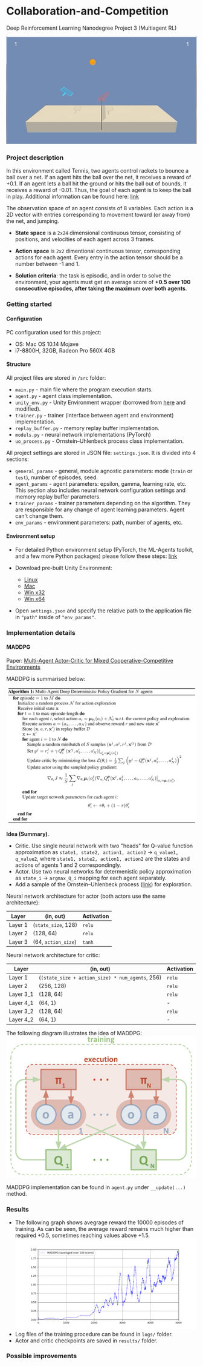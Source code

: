 # Collaboration-and-Competition

Deep Reinforcement Learning Nanodegree Project 3 (Multiagent RL)

![Tennis](results/tennis.gif)

### Project description

In this environment called Tennis, two agents control rackets to bounce a ball over a net. If an agent hits the ball over the net, it receives a reward of +0.1. If an agent lets a ball hit the ground or hits the ball out of bounds, it receives a reward of -0.01. Thus, the goal of each agent is to keep the ball in play. Additional information can be found here: [link]()

The observation space of an agent consists of 8 variables. Each action is a 2D vector with entries corresponding to movement toward (or away from) the net, and jumping.

- **State space** is a `2x24` dimensional continuous tensor, consisting of positions, and velocities of each agent across 3 frames.

- **Action space** is `2x2` dimentional continuous tensor, corresponding actions for each agent. Every entry in the action tensor should be a number between -1 and 1.

- **Solution criteria**: the task is episodic, and in order to solve the environment, your agents must get an average score of **+0.5 over 100 consecutive episodes, after taking the maximum over both agents**.

### Getting started

#### Configuration

PC configuration used for this project:
- OS: Mac OS 10.14 Mojave
- i7-8800H, 32GB, Radeon Pro 560X 4GB

#### Structure

All project files are stored in `/src` folder:
- `main.py` - main file where the program execution starts.
- `agent.py` - agent class implementation.
- `unity_env.py` - Unity Environment wrapper (borrowed from [here](https://github.com/Unity-Technologies/ml-agents/blob/master/gym-unity/gym_unity/envs/unity_env.py) and modified).
- `trainer.py` - trainer (interface between agent and environment) implementation.
- `replay_buffer.py` - memory replay buffer implementation.
- `models.py` - neural network implementations (PyTorch)
- `uo_process.py` - Ornstein–Uhlenbeck process class implementation.

All project settings are stored in JSON file: `settings.json`. It is divided into 4 sections: 
- `general_params` - general, module agnostic parameters: mode (`train` or `test`), number of episodes, seed.
- `agent_params` - agent parameters: epsilon, gamma, learning rate, etc. This section also includes neural network configuration settings and memory replay buffer parameters.
- `trainer_params` - trainer parameters depending on the algorithm. They are responsible for any change of agent learning parameters. Agent can't change them.
- `env_params` - environment parameters: path, number of agents, etc.

#### Environment setup

- For detailed Python environment setup (PyTorch, the ML-Agents toolkit, and a few more Python packages) please follow these steps: [link](https://github.com/udacity/deep-reinforcement-learning#dependencies)

- Download pre-built Unity Environment:
  - [Linux](https://s3-us-west-1.amazonaws.com/udacity-drlnd/P3/Tennis/Tennis_Linux.zip)
  - [Mac](https://s3-us-west-1.amazonaws.com/udacity-drlnd/P3/Tennis/Tennis.app.zip)
  - [Win x32](https://s3-us-west-1.amazonaws.com/udacity-drlnd/P3/Tennis/Tennis_Windows_x86.zip)
  - [Win x64](https://s3-us-west-1.amazonaws.com/udacity-drlnd/P3/Tennis/Tennis_Windows_x86_64.zip)

 - Open `settings.json` and specify the relative path to the application file in `"path"` inside of `"env_params"`.

### Implementation details

#### MADDPG

Paper: [Multi-Agent Actor-Critic for Mixed Cooperative-Competitive Environments](https://arxiv.org/abs/1706.02275)

MADDPG is summarised below: 

![MADDPG](results/MADDPG_alg.png)

**Idea (Summary)**. 

- Critic. Use single neural network with two "heads" for Q-value function approximation as `state1, state2, action1, action2` -> `q_value1, q_value2`, where `state1, state2, action1, action2` are the states and actions of agents 1 and 2 correspondingly.
- Actor. Use two neural networks for determenistic policy approximation as `state_i` -> `argmax_Q_i` mapping for each agent separately.
- Add a sample of the Ornstein–Uhlenbeck process ([link](https://en.wikipedia.org/wiki/Ornstein%E2%80%93Uhlenbeck_process)) for exploration.

Neural network architecture for actor (both actors use the same architecture):

| Layer   | (in, out)          | Activation|
|---------|--------------------|-----------|
| Layer 1 | (`state_size`, 128) | `relu`|
| Layer 2 | (128, 64) | `relu` |
| Layer 3 | (64, `action_size`)| `tanh` |

Neural network architecture for critic:

| Layer   | (in, out)          | Activation|
|---------|--------------------|-----------|
| Layer 1 | (`(state_size + action_size) * num_agents`, 256) | `relu`|
| Layer 2 | (256, 128) | `relu` |
| Layer 3_1 | (128, 64)| `relu` |
| Layer 4_1 | (64, 1) | - |
| Layer 3_2 | (128, 64)| `relu` |
| Layer 4_2 | (64, 1) | - |

The following diagram illustrates the idea of MADDPG: 
![MADDPG](results/MADDPG_pic.png)

MADDPG implementation can be found in `agent.py` under `__update(...)` method.

### Results

- The following graph shows avegrage reward the 10000 episodes of training. As can be seen, the average reward remains much higher than required +0.5, sometimes reaching values above +1.5. 
![reward_graph](results/reward.png)
- Log files of the training procedure can be found in `logs/` folder.
- Actor and critic checkpoints are saved in `results/` folder.

### Possible improvements


